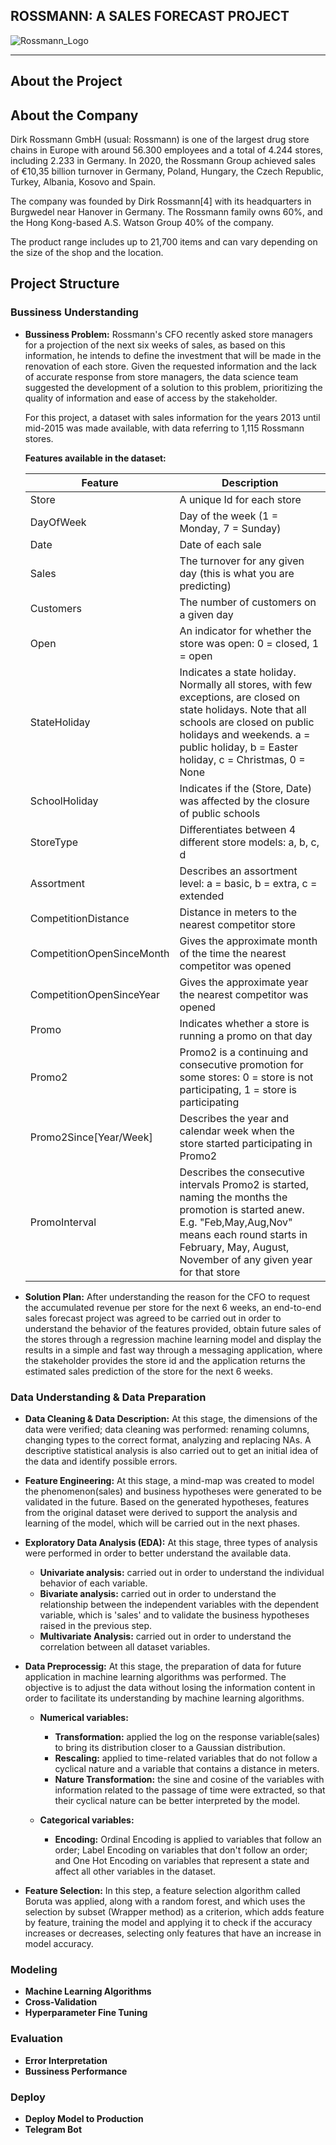 ## ROSSMANN: A SALES FORECAST PROJECT
![Rossmann_Logo](https://user-images.githubusercontent.com/85720162/137200378-8aea0b70-b41a-451e-a255-d2f21333904f.png)

------------------------------------------------------------------
## About the Project

## About the Company
Dirk Rossmann GmbH (usual: Rossmann) is one of the largest drug store chains in Europe with around 56.300 employees and a total of 4.244 stores, including 2.233 in Germany. In 2020, the Rossmann Group achieved sales of €10,35 billion turnover in Germany, Poland, Hungary, the Czech Republic, Turkey, Albania, Kosovo and Spain.

The company was founded by Dirk Rossmann[4] with its headquarters in Burgwedel near Hanover in Germany. The Rossmann family owns 60%, and the Hong Kong-based A.S. Watson Group 40% of the company.

The product range includes up to 21,700 items and can vary depending on the size of the shop and the location.

## Project Structure
### Bussiness Understanding
* **Bussiness Problem:** Rossmann's CFO recently asked store managers for a projection of the next six weeks of sales, as based on this information, he intends to define the investment that will be made in the renovation of each store. Given the requested information and the lack of accurate response from store managers, the data science team suggested the development of a solution to this problem, prioritizing the quality of information and ease of access by the stakeholder.

  For this project, a dataset with sales information for the years 2013 until mid-2015 was made available, with data referring to 1,115 Rossmann stores.
	
  **Features available in the dataset:**	  
	
    | Feature                          | Description |
    | ---                              | --- |
    | Store                            | A unique Id for each store |
    | DayOfWeek                        | Day of the week (1 = Monday, 7 = Sunday)  |
    | Date                             | Date of each sale  |
    | Sales                            | The turnover for any given day (this is what you are predicting) |
    | Customers                        | The number of customers on a given day |
    | Open                             | An indicator for whether the store was open: 0 = closed, 1 = open |
    | StateHoliday                     | Indicates a state holiday. Normally all stores, with few exceptions, are closed on state holidays. Note that all schools are closed on public holidays and weekends. a = public holiday, b = Easter holiday, c = Christmas, 0 = None |
    | SchoolHoliday                    | Indicates if the (Store, Date) was affected by the closure of public schools |
    | StoreType                        | Differentiates between 4 different store models: a, b, c, d |
    | Assortment                       | Describes an assortment level: a = basic, b = extra, c = extended |
    | CompetitionDistance              | Distance in meters to the nearest competitor store |
    | CompetitionOpenSinceMonth        | Gives the approximate month of the time the nearest competitor was opened |
    | CompetitionOpenSinceYear         | Gives the approximate year the nearest competitor was opened |
    | Promo                            | Indicates whether a store is running a promo on that day |
    | Promo2                           | Promo2 is a continuing and consecutive promotion for some stores: 0 = store is not participating, 1 = store is participating |
    | Promo2Since[Year/Week]           | Describes the year and calendar week when the store started participating in Promo2 |
    | PromoInterval                    | Describes the consecutive intervals Promo2 is started, naming the months the promotion is started anew. E.g. "Feb,May,Aug,Nov" means each round starts in February, May, August, November of any given year for that store |
		
* **Solution Plan:** After understanding the reason for the CFO to request the accumulated revenue per store for the next 6 weeks, an end-to-end sales forecast project was agreed to be carried out in order to understand the behavior of the features provided, obtain future sales of the stores through a regression machine learning model and display the results in a simple and fast way through a messaging application, where the stakeholder provides the store id and the application returns the estimated sales prediction of the store for the next 6 weeks.

### Data Understanding & Data Preparation

* **Data Cleaning & Data Description:** At this stage, the dimensions of the data were verified; data cleaning was performed: renaming columns, changing types to the correct format, analyzing and replacing NAs. A descriptive statistical analysis is also carried out to get an initial idea of the data and identify possible errors.

* **Feature Engineering:** At this stage, a mind-map was created to model the phenomenon(sales) and business hypotheses were generated to be validated in the future. Based on the generated hypotheses, features from the original dataset were derived to support the analysis and learning of the model, which will be carried out in the next phases.

* **Exploratory Data Analysis (EDA):** At this stage, three types of analysis were performed in order to better understand the available data.
	* **Univariate analysis:** carried out in order to understand the individual behavior of each variable.
	* **Bivariate analysis:** carried out in order to understand the relationship between the independent variables with the dependent variable, which is 'sales' and to validate the business hypotheses raised in the previous step.
	* **Multivariate Analysis:** carried out in order to understand the correlation between all dataset variables.
	
* **Data Preprocessig:** At this stage, the preparation of data for future application in machine learning algorithms was performed. The objective is to adjust the data without losing the information content in order to facilitate its understanding by machine learning algorithms.
	* **Numerical variables:**
		* **Transformation:** applied the log on the response variable(sales) to bring its distribution closer to a Gaussian distribution.				
		* **Rescaling:** applied to time-related variables that do not follow a cyclical nature and a variable that contains a distance in meters.
		* **Nature Transformation:** the sine and cosine of the variables with information related to the passage of time were extracted, so that their cyclical nature can be better interpreted by the model.

	* **Categorical variables:**
		 * **Encoding:** Ordinal Encoding is applied to variables that follow an order; Label Encoding on variables that don't follow an order; and One Hot Encoding on variables that represent a state and affect all other variables in the dataset.
		 
* **Feature Selection:** In this step, a feature selection algorithm called Boruta was applied, along with a random forest, and which uses the selection by subset (Wrapper method) as a criterion, which adds feature by feature, training the model and applying it to check if the accuracy increases or decreases, selecting only features that have an increase in model accuracy. 


### Modeling
* **Machine Learning Algorithms**
* **Cross-Validation**
* **Hyperparameter Fine Tuning**

###	Evaluation
* **Error Interpretation**
* **Bussiness Performance**

###	Deploy
* **Deploy Model to Production**
* **Telegram Bot**

